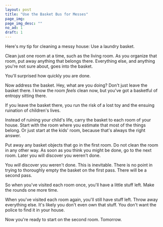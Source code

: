 ```yaml
---
layout: post
title: "Use the Basket Bus for Messes"
page_img: 
page_img_desc: ""
no_ad: 1
draft: 1
---
```


Here's my tip for cleaning a messy house: Use a laundry basket.

Clean just one room at a time, such as the living room. As you organize that room, put away anything that belongs there. Everything else, and anything you're not sure about, goes into the basket.

You'll surprised how quickly you are done.

Now address the basket. Hey, what are you doing? Don't just leave the basket there. I know the room <em>feels</em> clean now, but you've got a basketful of entropy sitting there.

If you leave the basket there, you run the risk of a lost toy and the ensuing ruination of children's lives.

Instead of ruining your child's life, carry the basket to each room of your house. Start with the room where you estimate that most of the things belong. Or just start at the kids' room, because that's always the right answer.

Put away any basket objects that go in the first room. Do not clean the room in any other way. As soon as you think you might be done, go to the next room. Later you will discover you weren't done. 

You <em>will</em> discover you weren't done. This is inevitable. There is no point in trying to thoroughly empty the basket on the first pass. There will be a second pass.

So when you've visited each room once, you'll have a little stuff left. Make the rounds one more time.

When you've visited each room again, you'll still have stuff left. Throw away everything else. It's likely you don't even own that stuff. You don't want the police to find it in your house.

Now you're ready to start on the second room. Tomorrow.
